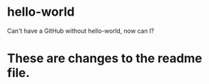 # hello-world
Can't have a GitHub without hello-world, now can I?
# These are changes to the readme file.
